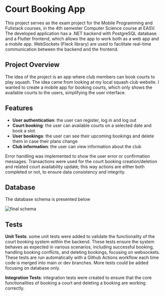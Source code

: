 # Court Booking App

This project serves as the exam project for the Mobile Programming and Fullstack courses, in the 4th semester Computer Science course at EASV. The developed application has a .NET backend with PostgreSQL database and a Flutter frontend, which allows the app to work both as a web app and a mobile app.
WebSockets (Fleck library) are used to facilitate real-time communication between the backend and the frontend.

## Project Overview

The idea of the project is an app where club members can book courts to play squash. The idea came from looking at my local squash club website. I wanted to create a mobile app for booking courts, which only shows the available courts to the users, simplifying the user interface.

## Features

- **User authentication**: the user can register, log in and log out
- **Court booking**: the user can available courts on a selected date and book a slot.
- **User bookings**: the user can see their upcoming bookings and delete them in case their plans change
- **Club information**: the user can view information about the club 

Error handling was implemented to show the user error or confirmation messages.
Transactions were used for the court booking creation/deletion and related court availability update; this way actions are either both completed or not, to ensure data consistency and integrity. 

## Database
The database schema is presented below

![final schema](https://github.com/alicejasmine/courtBoookingSystem/assets/82236372/ceb5a950-a67f-411f-a9a2-84f85d56dc4c)




## Tests

**Unit Tests**: some unit tests were added to validate the functionality of the court booking system within the backend. These tests ensure the system behaves as expected in various scenarios, including successful booking, handling booking conflicts, and deleting bookings, focusing on websockets. 
These tests are run automatically with a Github Actions workflow each time code is merged into main or dev branches.
More tests could be added focusing on database only. 

**Integration Tests**: integration tests were created to ensure that the core functionalities of booking a court and deleting a booking are working correctly. 







